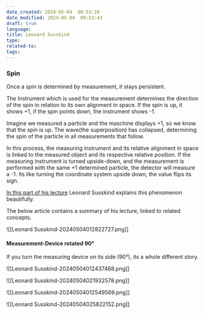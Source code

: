```yaml
---
date_created: 2024-05-04  00:53:20
date_modified: 2024-05-04  00:53:43
draft: true
language: 
title: Leonard Susskind
type: 
related-to: 
tags:
---
```





### Spin


Once a *spin* is determined by measurement, it stays persistent. 

The Instrument which is used for the measurement determines the direction of the spin in relation to its own alignment in space.
If the spin is up, it shows +1,
if the spin points down, the instrument shows -1.

Imagine we measured a particle and the maschine displays +1, so we know that the spin is up. The wave(the superposition) has collapsed, determining the spin of the particle in all measurements that follow.

In this process, the measuring instrument and its relative alignment in space is linked to the measured object and its respective relative position.
If the measuring instrument is turned upside-down, and the measurement is performed with the same +1 determined particle, the detector will measure a -1.
Its like turning the coordinate system upside down, the value flips its sign. 

[In this part of his lecture](https://youtu.be/iJfw6lDlTuA?t=2218) Leonard Susskind explains this phenomenon beautifully. 


The below article contains a summary of his lecture, linked to related concepts.


![[Leonard Susskind-20240504012822727.png]]



#### Measurement-Device rotated 90°

If you turn the measuring device on its side (90°), its a whole different story.

![[Leonard Susskind-20240504012437468.png]]


![[Leonard Susskind-20240504021932578.png]]





![[Leonard Susskind-20240504012549569.png]]



![[Leonard Susskind-20240504025822152.png]]



